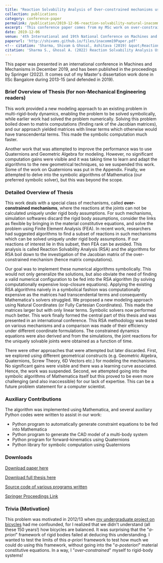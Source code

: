 ```yaml
---
title: "Reaction Solvability Analysis of Over-constrained mechanisms using Natural Coordinates"
collection: publications
category: conference-paper
permalink: /publication/2019-12-06-reaction-solvability-natural-inacommm
excerpt: 'This conference paper comes from my MSc work on over-constrained mechanisms'
date: 2019-12-06
venue: '4th International and 19th National Conference on Machines and Mechanisms (iNaCoMM 2019)'
paperurl: 'http://shivams.github.io/files/inacomm19Paper.pdf'
<!-- citation: 'Sharma, Shivam & Ghosal, Ashitava (2019) &quot;Reaction Solvability Analysis using Natural Coordinates&quot;, <i>4th International and 19th National Conference on Machines and Mechanisms (iNaCoMM 2019)</i>, IIT Mandi, 5-7 December. Association for Machines and Mechanisms.' -->
citation: 'Sharma S., Ghosal A. (2022) Reaction Solvability Analysis Using Natural Coordinates. In: Kumar R., Chauhan V.S., Talha M., Pathak H. (eds) Machines, Mechanism and Robotics. Lecture Notes in Mechanical Engineering. Springer, Singapore. https://doi.org/10.1007/978-981-16-0550-5_94'
---
```

This paper was presented in an international conference in Machines and Mechanisms in December 2019, and has been published in the proceedings by Springer (2022). It comes out of my Master's dissertation work done in IISc Bangalore during 2013-15 (and defended in 2019).

### Brief Overview of Thesis (for non-Mechanical Engineering readers)

This work provided a new modeling approach to an existing problem in multi-rigid-body dynamics, enabling the problem to be solved symbolically, while earlier work had solved the problem numerically. Solving this problem boiled down to matrix computations (finding rank of the Jacobian matrices), and our approach yielded matrices with linear terms which otherwise would have transcendental terms. This made the symbolic computation much faster.

Another work that was attempted to improve the performance was to use Quaternions and Geometric Algebra for modeling. However, no significant computation gains were visible and it was taking time to learn and adapt the algorithms to the new geometrical techniques, so we suspended this work. Some of the work on Quaternions was put in the Appendix. Finally, we attempted to delve into the symbolic algorithms of Mathematica (our preferred symbolic solver), but this was beyond the scope.

### Detailed Overview of Thesis 

This work deals with a special class of mechanisms, called **over-constrained mechanisms**, where the reactions at the joints can not be calculated uniquely under rigid body assumptions. For such mechanisms, simulation softwares discard the rigid body assumptions, consider the links as flexible by bringing in the material constitutive equations, and solve the problem using Finite Element Analysis (FEA). In recent work, researchers had suggested algorithms to find a subset of reactions in such mechanisms which can be solved uniquely under rigid body assumptions. If our reactions of interest lie in this subset, then FEA can be avoided. This analysis is called Reaction Solvability Analysis (RSA) and the algorithms for RSA boil down to the investigation of the Jacobian matrix of the over-constrained mechanism (hence matrix computations).

Our goal was to implement these numerical algorithms symbolically. This would not only generalize the solutions, but also obviate the need of finding a valid numerical configuration to be fed into the RSA algorithm (by solving computationally expensive loop-closure equations). Applying the existing RSA algorithms naively in a symbolical fashion was computationally expensive as the matrices had transcendental terms and consequently Mathematica's solvers struggled. We proposed a new modeling approach using Natural Coordinates (or Fully Cartesian Coordinates). This made the matrices larger but with only linear terms. Symbolic solvers now performed much better. This work finally formed the central part of this thesis and was presented in an international conference. This RSA methodology was tested on various mechanisms and a comparison was made of their efficiency under different coordinate formulations. The constrained dynamics equations were also derived and from the simulations, the joint reactions for the uniquely solvable joints were obtained as a function of time.

There were other approaches that were attempted but later discarded. First, we explored using different geometrical constructs (e.g. Geometric Algebra, Quaternions, Screw Theory, 6D Vectors etc.) for modeling the mechanisms. No significant gains were visible and there was a learning curve associated. Hence, the work was suspended. Second, we attempted going into the symbolic algorithms of Mathematica itself but this proved to be even more challenging (and also inaccessible) for our lack of expertise. This can be a future problem statement for a computer scientist. 

### Auxiliary Contributions

The algorithm was implemented using Mathematica, and several auxiliary Python codes were written to assist in our work:

* Python program to automatically generate constraint equations to be fed into Mathematica
* Python program to generate the CAD model of a multi-body system
* Python program for forward-kinematics using Quaternions
* Python library for symbolic computation using Quaternions

### Downloads

[Download paper here](../files/inacomm19Paper.pdf)

[Download full thesis here](../files/thesis.pdf)

[Source code of various programs written](https://github.com/shivams/iisc-masters-thesis-codes/)

[Springer Proceedings Link](https://link.springer.com/chapter/10.1007/978-981-16-0550-5_94citeas)

### Trivia (Motivation)

This problem was motivated in 2012/13 when [my undergraduate project on bicycles](/projects/2012-tire-inflation-bicycle/) had me confounded, for I realized that we didn't understand (all these 150 years!) how bicycles are balanced. It was surprising that the "*a-priori*" framework of rigid bodies failed at deducing this understanding. I wanted to test the limits of this *a-priori* framework to test how much we could do using this framework, without going into the "*a-posteriori*" material constitutive equations. In a way, I "*over-constrained*" myself to rigid-body systems!
